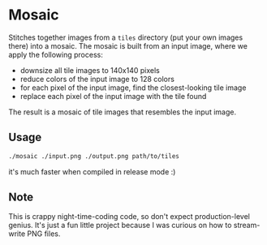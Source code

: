# Mosaic

Stitches together images from a `tiles` directory (put your own images there) into a mosaic. The mosaic is built from an input image, where we apply the following process:

* downsize all tile images to 140x140 pixels
* reduce colors of the input image to 128 colors
* for each pixel of the input image, find the closest-looking tile image
* replace each pixel of the input image with the tile found

The result is a mosaic of tile images that resembles the input image.

## Usage

```sh
./mosaic ./input.png ./output.png path/to/tiles
```

it's much faster when compiled in release mode :)

## Note

This is crappy night-time-coding code, so don't expect production-level genius. It's just a fun little project because I was curious on how to stream-write PNG files.

